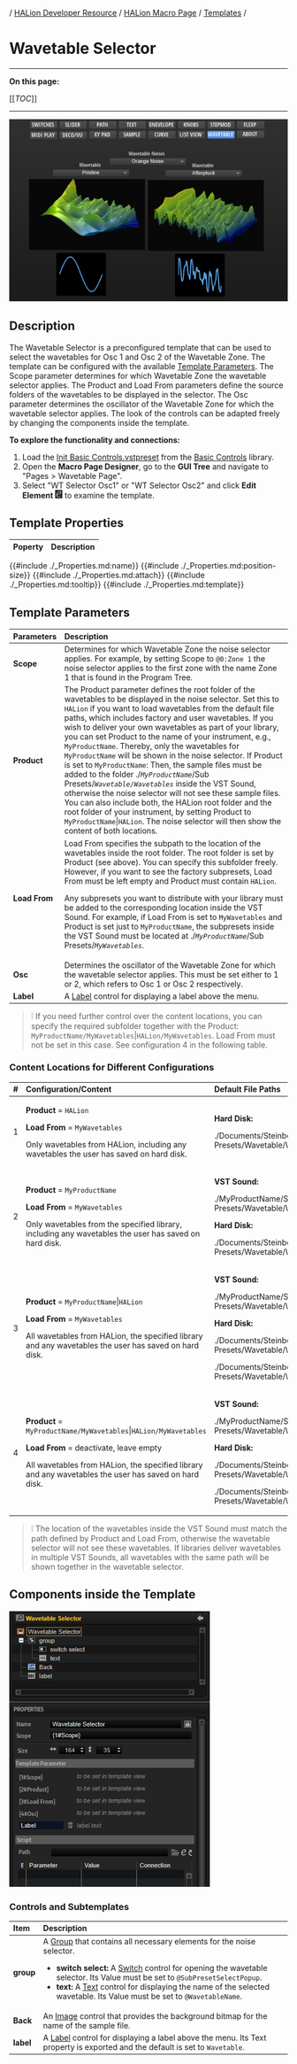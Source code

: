 / [HALion Developer Resource](../../HALion-Developer-Resource.md) / [HALion Macro Page](./HALion-Macro-Page.md) / [Templates](./Templates.md) /

# Wavetable Selector

---

**On this page:**

[[_TOC_]]

---

![Wavetable](../images/Wavetable-Page.png)

## Description

The Wavetable Selector is a preconfigured template that can be used to select the wavetables for Osc 1 and Osc 2 of the Wavetable Zone. The template can be configured with the available [Template Parameters](#template-parameters). The Scope parameter determines for which Wavetable Zone the wavetable selector applies. The Product and Load From parameters define the source folders of the wavetables to be displayed in the selector. The Osc parameter determines the oscillator of the Wavetable Zone for which the wavetable selector applies. The look of the controls can be adapted freely by changing the components inside the template.


**To explore the functionality and connections:**

1. Load the [Init Basic Controls.vstpreset](../vstpresets/Init%20Basic%20Controls.vstpreset) from the [Basic Controls](./Exploring-Templates.md#basic-controls) library.
2. Open the **Macro Page Designer**, go to the **GUI Tree** and navigate to "Pages > Wavetable Page". 
3. Select "WT Selector Osc1" or "WT Selector Osc2" and click **Edit Element** ![Edit Element](../images/EditElement.PNG) to examine the template.

## Template Properties

|Poperty|Description|
|:-|:-|
{{#include ./_Properties.md:name}}
{{#include ./_Properties.md:position-size}}
{{#include ./_Properties.md:attach}}
{{#include ./_Properties.md:tooltip}}
{{#include ./_Properties.md:template}}

## Template Parameters

|Parameters|Description|
|:-|:-|
|**Scope**|Determines for which Wavetable Zone the noise selector applies. For example, by setting Scope to ``@0:Zone 1`` the noise selector applies to the first zone with the name Zone 1 that is found in the Program Tree.|
|**Product**|The Product parameter defines the root folder of the wavetables to be displayed in the noise selector. Set this to ``HALion`` if you want to load wavetables from the default file paths, which includes factory and user wavetables. If you wish to deliver your own wavetables as part of your library, you can set Product to the name of your instrument, e.g., ``MyProductName``. Thereby, only the wavetables for ``MyProductName`` will be shown in the noise selector. If Product is set to ``MyProductName``: Then, the sample files must be added to the folder ./*``MyProductName``*/Sub Presets/*``Wavetable/Wavetables``* inside the VST Sound, otherwise the noise selector will not see these sample files. You can also include both, the HALion root folder and the root folder of your instrument, by setting Product to ``MyProductName``&vert;``HALion``. The noise selector will then show the content of both locations.|
|**Load From**|Load From specifies the subpath to the location of the wavetables inside the root folder. The root folder is set by Product (see above). You can specify this subfolder freely. However, if you want to see the factory subpresets, Load From must be left empty and Product must contain ``HALion``.<p>Any subpresets you want to distribute with your library must be added to the corresponding location inside the VST Sound. For example, if Load From is set to ``MyWavetables`` and Product is set just to ``MyProductName``, the subpresets inside the VST Sound must be located at ./*``MyProductName``*/Sub Presets/*``MyWavetables``*.</p>|
|**Osc**|Determines the oscillator of the Wavetable Zone for which the wavetable selector applies. This must be set either to 1 or 2, which refers to Osc 1 or Osc 2 respectively.|
|**Label**|A [Label](./Label.md) control for displaying a label above the menu.|

 >&#10069; If you need further control over the content locations, you can specify the required subfolder together with the Product: ``MyProductName/MyWavetables``&vert;``HALion/MyWavetables``. Load From must not be set in this case. See configuration 4 in the following table.

### Content Locations for Different Configurations

|#|Configuration/Content|Default File Paths|
|:-|:-|:-|
|1|<p>**Product** = ``HALion``</p><p>**Load From** = ``MyWavetables``</p><p>Only wavetables from HALion, including any wavetables the user has saved on hard disk.</p>|<p>**Hard Disk:**</p><p>./Documents/Steinberg/HALion/Sub Presets/Wavetable/Wavetables/MyWavetables</p>|
|2|<p>**Product** = ``MyProductName``</p><p>**Load From** =  ``MyWavetables``</p><p>Only wavetables from the specified library, including any wavetables the user has saved on hard disk.</p>|<p>**VST Sound:**</p><p>./MyProductName/Sub Presets/Wavetable/Wavetables/MyWavetables</p><p>**Hard Disk:**</p><p>./Documents/Steinberg/MyProductName/Sub Presets/Wavetable/Wavetables/MyWavetables</p>|
|3|<p>**Product** = ``MyProductName``&vert;``HALion``</p><p>**Load From** =  ``MyWavetables``</p><p>All wavetables from HALion, the specified library and any wavetables the user has saved on hard disk.</p>|<p>**VST Sound:**</p><p>./MyProductName/Sub Presets/Wavetable/Wavetables/MyWavetables</p><p>**Hard Disk:**<p>./Documents/Steinberg/HALion/Sub Presets/Wavetable/Wavetables/MyWavetables</p><p>./Documents/Steinberg/MyProductName/Sub Presets/Wavetable/Wavetables/MyWavetables</p>|
|4|<p>**Product** = ``MyProductName/MyWavetables``&vert;``HALion/MyWavetables``</p><p>**Load From** = deactivate, leave empty</p><p>All wavetables from HALion, the specified library and any wavetables the user has saved on hard disk.</p>|<p>**VST Sound:**</p><p>./MyProductName/Sub Presets/Wavetable/Wavetables/MyWavetables</p><p>**Hard Disk:**</p><p>./Documents/Steinberg/HALion/Sub Presets/Wavetable/Wavetables/MyWavetables</p><p>./Documents/Steinberg/MyProductName/Sub Presets/Wavetable/Wavetables/MyWavetables</p>|

>&#10069; The location of the wavetables inside the VST Sound must match the path defined by Product and Load From, otherwise the wavetable selector will not see these wavetables. If libraries deliver wavetables in multiple VST Sounds, all wavetables with the same path will be shown together in the wavetable selector.

## Components inside the Template

![Wavetable Selector Template](../images/Wavetable-Selector-Template.PNG)

### Controls and Subtemplates

|Item|Description|
|:-|:-|
|**group**|A [Group](./Group.md) that contains all necessary elements for the noise selector.<ul><li>**switch select:** A [Switch](./Switch.md) control for opening the wavetable selector. Its Value must be set to ``@SubPresetSelectPopup``.</li><li>**text:** A [Text](./Text.md) control for displaying the name of the selected wavetable. Its Value must be set to ``@WavetableName``.</li></ul>|
|**Back**|An [Image](./Image.md) control that provides the background bitmap for the name of the sample file.|
|**label**|A [Label](./Label.md) control for displaying a label above the menu. Its Text property is exported and the default is set to ``Wavetable``.|
